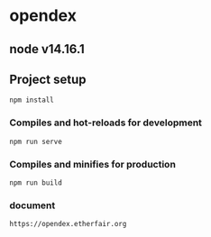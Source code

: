# opendex

## node v14.16.1
## Project setup
```
npm install
```

### Compiles and hot-reloads for development
```
npm run serve
```

### Compiles and minifies for production
```
npm run build
```

### document
```
https://opendex.etherfair.org
```


